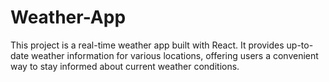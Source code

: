 # Weather-App
This project is a real-time weather app built with React. It provides up-to-date weather information for various locations, offering users a convenient way to stay informed about current weather conditions.
